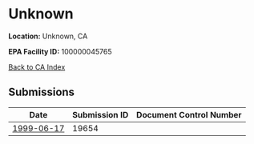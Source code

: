 # Unknown

**Location:** Unknown, CA

**EPA Facility ID:** 100000045765

[Back to CA Index](../../index.md)

## Submissions

| Date | Submission ID | Document Control Number |
|------|--------------|-------------------------|
| [1999-06-17](submissions/19654.md) | 19654 |  |
